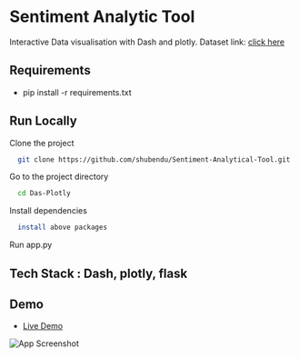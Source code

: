 
# Sentiment Analytic Tool

Interactive Data visualisation with Dash and plotly.
Dataset link: [click here](https://www.kaggle.com/jessicali9530/kuc-hackathon-winter-2018)
## Requirements

- pip install -r requirements.txt





  
## Run Locally

Clone the project

```bash
  git clone https://github.com/shubendu/Sentiment-Analytical-Tool.git
```

Go to the project directory

```bash
  cd Das-Plotly
```

Install dependencies

```bash
  install above packages
```

Run app.py



  
## Tech Stack : Dash, plotly, flask


## Demo

- [Live Demo](http://mvp.moogle.co:9042/)
                     
![App Screenshot](Main_files/20211203_164641.gif)
  